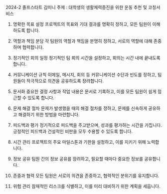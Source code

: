 2024-2 졸프스타트 김미니
주제 : 대학생의 생활체력증진을 위한 운동 추천 및 코칭서비스

1. 명확한 목표 설정
프로젝트의 목표와 기대 결과를 명확히 정하고, 모든 팀원이 이해하도록 합니다.

2. 역할과 책임 분담
각 팀원의 역할과 책임을 분명히 정하고, 서로의 역할에 대해 존중하며 협력합니다.

3. 정기적인 회의 일정
정기적인 팀 회의 시간을 설정하고, 회의는 시간 내에 끝내도록 합니다.

4. 커뮤니케이션 규칙
이메일, 메시지, 회의 등 커뮤니케이션 수단과 빈도를 정하고, 팀원들이 적극적으로 의견을 공유하도록 장려합니다.

5. 문서화
중요한 결정 사항과 작업 내용은 문서로 기록하고, 이를 모든 팀원이 쉽게 접근할 수 있도록 합니다.

6. 문제 해결 절차
문제가 발생했을 때의 해결 절차를 정하고, 문제를 신속하게 공유하고 해결하기 위한 방법을 마련합니다.

7. 피드백과 평가
정기적으로 피드백을 주고받으며, 성과를 평가하는 시간을 가집니다. 긍정적인 피드백과 건설적인 비판을 모두 수용할 수 있도록 합니다.

8. 시간 관리
프로젝트의 주요 마일스톤과 기한을 설정하고, 이를 지키기 위해 노력합니다.

9. 정보 공유
팀원 간의 정보 공유를 장려하고, 필요할 때마다 중요한 정보를 공유합니다.

10. 존중과 협력
모든 팀원은 서로의 의견을 존중하고, 협력적인 분위기를 유지합니다.

11. 위험 관리
잠재적인 리스크를 식별하고, 이를 미리 대비하기 위한 계획을 세웁니다.

